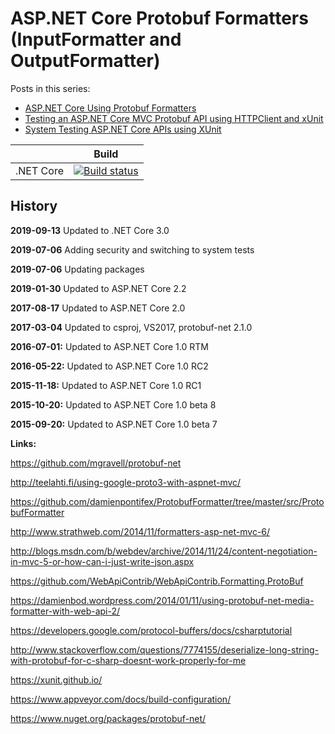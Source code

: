 # ASP.NET Core Protobuf Formatters (InputFormatter and OutputFormatter)

Posts in this series:
<ul>	
    <li><a href="https://damienbod.com/2015/06/03/asp-net-5-mvc-6-custom-protobuf-formatters/">ASP.NET Core Using Protobuf Formatters </a></li>
	<li><a href="https://damienbod.com/2017/03/09/testing-an-asp-net-core-mvc-protobuf-api-using-httpclient-and-xunit/">Testing an ASP.NET Core MVC Protobuf API using HTTPClient and xUnit</a></li>
	<li><a href="https://damienbod.com/2019/07/06/system-testing-asp-net-core-apis-using-xunit/">System Testing ASP.NET Core APIs using XUnit</a></li>

</ul>

|                           | Build                                                                                                                                                             |       
| ------------------------- | ----------------------------------------------------------------------------------------------------------------------------------------------------------------- |
| .NET Core                 | [![Build status](https://ci.appveyor.com/api/projects/status/ihtrq4u81rtsty9k?svg=true)](https://ci.appveyor.com/project/damienbod/aspnetmvc6protobufformatters)  |


## History

<strong>2019-09-13</strong> Updated to .NET Core 3.0

<strong>2019-07-06</strong> Adding security and switching to system tests

<strong>2019-07-06</strong> Updating packages

<strong>2019-01-30</strong> Updated to ASP.NET Core 2.2

<strong>2017-08-17</strong> Updated to ASP.NET Core 2.0 

<strong>2017-03-04</strong> Updated to csproj, VS2017, protobuf-net 2.1.0

<strong>2016-07-01:</strong> Updated to ASP.NET Core 1.0 RTM

<strong>2016-05-22:</strong> Updated to ASP.NET Core 1.0 RC2

<strong>2015-11-18:</strong> Updated to ASP.NET Core 1.0 RC1

<strong>2015-10-20:</strong> Updated to ASP.NET Core 1.0 beta 8

<strong>2015-09-20:</strong> Updated to ASP.NET Core 1.0 beta 7


<strong>Links:</strong>

https://github.com/mgravell/protobuf-net

http://teelahti.fi/using-google-proto3-with-aspnet-mvc/

https://github.com/damienpontifex/ProtobufFormatter/tree/master/src/ProtobufFormatter

http://www.strathweb.com/2014/11/formatters-asp-net-mvc-6/

http://blogs.msdn.com/b/webdev/archive/2014/11/24/content-negotiation-in-mvc-5-or-how-can-i-just-write-json.aspx

https://github.com/WebApiContrib/WebApiContrib.Formatting.ProtoBuf

https://damienbod.wordpress.com/2014/01/11/using-protobuf-net-media-formatter-with-web-api-2/

https://developers.google.com/protocol-buffers/docs/csharptutorial

http://www.stackoverflow.com/questions/7774155/deserialize-long-string-with-protobuf-for-c-sharp-doesnt-work-properly-for-me

https://xunit.github.io/

https://www.appveyor.com/docs/build-configuration/

https://www.nuget.org/packages/protobuf-net/

